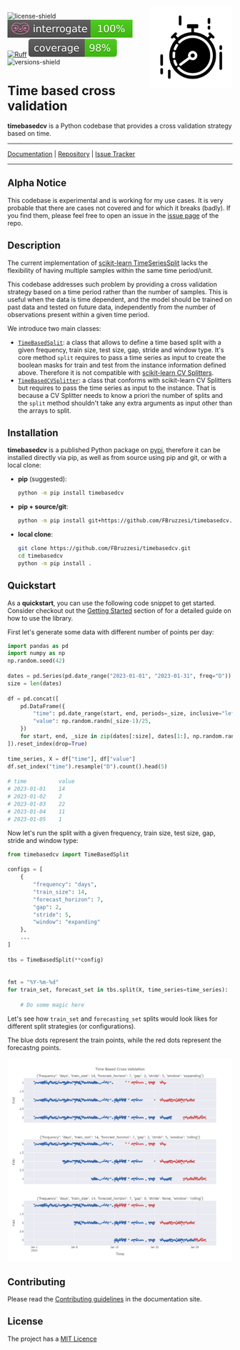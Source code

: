 <img src="docs/img/timebasedcv-logo.svg" width=185 height=185 align="right">

![license-shield](https://img.shields.io/github/license/FBruzzesi/timebasedcv)
![interrogate-badge](docs/img/interrogate-shield.svg)
[![Ruff](https://img.shields.io/endpoint?url=https://raw.githubusercontent.com/astral-sh/ruff/main/assets/badge/v2.json)](https://github.com/astral-sh/ruff)
![coverage-badge](docs/img/coverage.svg)
![versions-shield](https://img.shields.io/pypi/pyversions/timebasedcv)

# Time based cross validation

**timebasedcv** is a Python codebase that provides a cross validation strategy based on time.

---

[Documentation](https://fbruzzesi.github.io/timebasedcv) | [Repository](https://github.com/fbruzzesi/timebasedcv) | [Issue Tracker](https://github.com/fbruzzesi/timebasedcv/issues)

---

## Alpha Notice

This codebase is experimental and is working for my use cases. It is very probable that there are cases not covered and for which it breaks (badly). If you find them, please feel free to open an issue in the [issue page](https://github.com/FBruzzesi/timebasedcv/issues) of the repo.

## Description

The current implementation of [scikit-learn TimeSeriesSplit](https://scikit-learn.org/stable/modules/generated/sklearn.model_selection.TimeSeriesSplit.html) lacks the flexibility of having multiple samples within the same time period/unit.

This codebase addresses such problem by providing a cross validation strategy based on a time period rather than the number of samples. This is useful when the data is time dependent, and the model should be trained on past data and tested on future data, independently from the number of observations present within a given time period.

We introduce two main classes:

- [`TimeBasedSplit`](https://fbruzzesi.github.io/timebasedcv/api/timebasedsplit/#timebasedcv.timebasedsplit.TimeBasedSplit): a class that allows to define a time based split with a given frequency, train size, test size, gap, stride and window type. It's core method `split` requires to pass a time series as input to create the boolean masks for train and test from the instance information defined above. Therefore it is not compatible with [scikit-learn CV Splitters](https://scikit-learn.org/stable/common_pitfalls.html#id3).
- [`TimeBasedCVSplitter`](https://fbruzzesi.github.io/timebasedcv/api/timebasedsplit/#timebasedcv.timebasedsplit.TimeBasedCVSplitter): a class that conforms with scikit-learn CV Splitters but requires to pass the time series as input to the instance. That is because a CV Splitter needs to know a priori the number of splits and the `split` method shouldn't take any extra arguments as input other than the arrays to split.

## Installation

**timebasedcv** is a published Python package on [pypi](https://pypi.org/), therefore it can be installed directly via pip, as well as from source using pip and git, or with a local clone:

- **pip** (suggested):

    ```bash
    python -m pip install timebasedcv
    ```

- **pip + source/git**:

    ```bash
    python -m pip install git+https://github.com/FBruzzesi/timebasedcv.git
    ```

- **local clone**:

    ```bash
    git clone https://github.com/FBruzzesi/timebasedcv.git
    cd timebasedcv
    python -m pip install .
    ```

## Quickstart

As a **quickstart**, you can use the following code snippet to get started.
Consider checkout out the [Getting Started](https://fbruzzesi.github.io/timebasedcv/getting-started/) section of for a detailed guide on how to use the library.

First let's generate some data with different number of points per day:

```python
import pandas as pd
import numpy as np
np.random.seed(42)

dates = pd.Series(pd.date_range("2023-01-01", "2023-01-31", freq="D"))
size = len(dates)

df = pd.concat([
    pd.DataFrame({
        "time": pd.date_range(start, end, periods=_size, inclusive="left"),
        "value": np.random.randn(_size-1)/25,
    })
    for start, end, _size in zip(dates[:size], dates[1:], np.random.randint(2, 24, size-1))
]).reset_index(drop=True)

time_series, X = df["time"], df["value"]
df.set_index("time").resample("D").count().head(5)

# time	        value
# 2023-01-01	14
# 2023-01-02	2
# 2023-01-03	22
# 2023-01-04	11
# 2023-01-05	1
```

Now let's run the split with a given frequency, train size, test size, gap, stride and window type:

```python
from timebasedcv import TimeBasedSplit

configs = [
    {
        "frequency": "days",
        "train_size": 14,
        "forecast_horizon": 7,
        "gap": 2,
        "stride": 5,
        "window": "expanding"
    },
    ...
]

tbs = TimeBasedSplit(**config)


fmt = "%Y-%m-%d"
for train_set, forecast_set in tbs.split(X, time_series=time_series):

    # Do some magic here
```

Let's see how `train_set` and `forecasting_set` splits would look likes for different split strategies (or configurations).

The blue dots represent the train points, while the red dots represent the forecastng points.

![cross-validation](docs/img/cross-validation.png)

## Contributing

Please read the [Contributing guidelines](https://fbruzzesi.github.io/timebasedcv/contribute/) in the documentation site.

## License

The project has a [MIT Licence](https://github.com/FBruzzesi/timebasedcv/blob/main/LICENSE)
